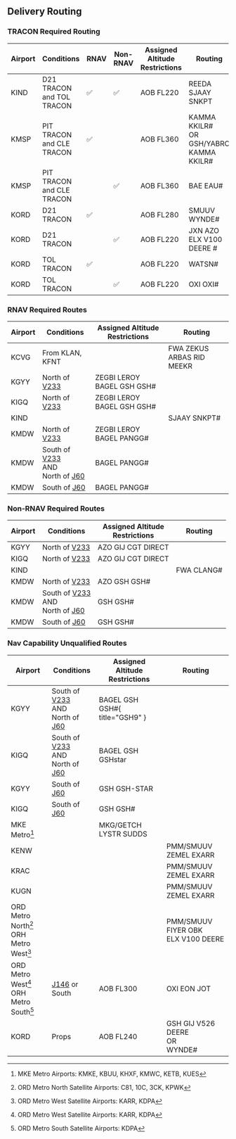 ## Delivery Routing

### TRACON Required Routing
| Airport | Conditions | RNAV | Non-RNAV | Assigned Altitude <br> Restrictions | Routing |
| ------- | ---------- | --------- | ------- | ---- | ----- |
| KIND | D21 TRACON and TOL TRACON | :white_check_mark: | :white_check_mark: | AOB FL220 | REEDA SJAAY SNKPT |
| KMSP | PIT TRACON and CLE TRACON | :white_check_mark: | | AOB FL360 | KAMMA KKILR# <br> OR <br> GSH/YABRO KAMMA KKILR# |
| KMSP | PIT TRACON and CLE TRACON | | :white_check_mark: | AOB FL360 | BAE EAU# |
| KORD | D21 TRACON | :white_check_mark: | | AOB FL280 |  SMUUV WYNDE# |
| KORD | D21 TRACON | | :white_check_mark: | AOB FL220 | JXN AZO ELX V100 DEERE # |
| KORD | TOL TRACON | :white_check_mark: | | AOB FL220 |  WATSN# |
| KORD | TOL TRACON | | :white_check_mark: | AOB FL220 |  OXI OXI# |

### RNAV Required Routes

| Airport | Conditions | Assigned Altitude <br> Restrictions | Routing |
| ------- | ---------- | --------- | ------- |
| KCVG | From KLAN, KFNT | | FWA ZEKUS ARBAS RID MEEKR |
| KGYY | North of [V233](https://skyvector.com/?ll=44.25424901841776,-85.09954834326308&chart=302&zoom=3&fpl=MOP%20V233%20PLN) | ZEGBI LEROY BAGEL GSH GSH# |
| KIGQ | North of [V233](https://skyvector.com/?ll=44.25424901841776,-85.09954834326308&chart=302&zoom=3&fpl=MOP%20V233%20PLN) | ZEGBI LEROY BAGEL GSH GSH# |
| KIND | | | SJAAY SNKPT# |
| KMDW | North of [V233](https://skyvector.com/?ll=44.25424901841776,-85.09954834326308&chart=302&zoom=3&fpl=MOP%20V233%20PLN) | ZEGBI LEROY BAGEL PANGG# |
| KMDW | South of [V233](https://skyvector.com/?ll=44.25424901841776,-85.09954834326308&chart=302&zoom=3&fpl=MOP%20V233%20PLN) <br> AND <br> North of [J60](https://skyvector.com/?ll=41.77131168333379,-82.09121704454029&chart=302&zoom=6&fpl=PSB%20J60%20GSH) | BAGEL PANGG# |
| KMDW | South of [J60](https://skyvector.com/?ll=41.77131168333379,-82.09121704454029&chart=302&zoom=6&fpl=PSB%20J60%20GSH) | BAGEL PANGG# |



### Non-RNAV Required Routes

| Airport | Conditions | Assigned Altitude <br> Restrictions | Routing |
| ------- | ---------- | --------- | ------- |
| KGYY | North of [V233](https://skyvector.com/?ll=44.25424901841776,-85.09954834326308&chart=302&zoom=3&fpl=MOP%20V233%20PLN) | AZO GIJ CGT DIRECT |
| KIGQ | North of [V233](https://skyvector.com/?ll=44.25424901841776,-85.09954834326308&chart=302&zoom=3&fpl=MOP%20V233%20PLN) | AZO GIJ CGT DIRECT |
| KIND | | | FWA CLANG# |
| KMDW | North of [V233](https://skyvector.com/?ll=44.25424901841776,-85.09954834326308&chart=302&zoom=3&fpl=MOP%20V233%20PLN) | AZO GSH GSH# |
| KMDW | South of [V233](https://skyvector.com/?ll=44.25424901841776,-85.09954834326308&chart=302&zoom=3&fpl=MOP%20V233%20PLN) <br> AND <br> North of [J60](https://skyvector.com/?ll=41.77131168333379,-82.09121704454029&chart=302&zoom=6&fpl=PSB%20J60%20GSH) | GSH GSH# |
| KMDW | South of [J60](https://skyvector.com/?ll=41.77131168333379,-82.09121704454029&chart=302&zoom=6&fpl=PSB%20J60%20GSH) | GSH GSH# |


### Nav Capability Unqualified Routes
| Airport | Conditions | Assigned Altitude <br> Restrictions | Routing |
| ------- | ---------- | --------- | ------- |
| KGYY | South of [V233](https://skyvector.com/?ll=44.25424901841776,-85.09954834326308&chart=302&zoom=3&fpl=MOP%20V233%20PLN) <br> AND <br> North of [J60](https://skyvector.com/?ll=41.77131168333379,-82.09121704454029&chart=302&zoom=6&fpl=PSB%20J60%20GSH) | BAGEL GSH GSH#{ title="GSH9" } |
| KIGQ | South of [V233](https://skyvector.com/?ll=44.25424901841776,-85.09954834326308&chart=302&zoom=3&fpl=MOP%20V233%20PLN) <br> AND <br> North of [J60](https://skyvector.com/?ll=41.77131168333379,-82.09121704454029&chart=302&zoom=6&fpl=PSB%20J60%20GSH) | BAGEL GSH GSHstar |
| KGYY | South of [J60](https://skyvector.com/?ll=41.77131168333379,-82.09121704454029&chart=302&zoom=6&fpl=PSB%20J60%20GSH) | GSH GSH-STAR |
| KIGQ | South of [J60](https://skyvector.com/?ll=41.77131168333379,-82.09121704454029&chart=302&zoom=6&fpl=PSB%20J60%20GSH) | GSH GSH# |
| MKE Metro[^4] | | MKG/GETCH LYSTR SUDDS |
| KENW | | | PMM/SMUUV ZEMEL EXARR |
| KRAC | | | PMM/SMUUV ZEMEL EXARR |
| KUGN | | | PMM/SMUUV ZEMEL EXARR |
| ORD Metro North[^2]<br> ORH Metro West[^1] | |  | PMM/SMUUV FIYER OBK <br> ELX V100 DEERE |
| ORD Metro West[^1]<br> ORH Metro South[^3] | [J146](https://skyvector.com/?ll=41.88121790284157,-82.00881958360567&chart=302&zoom=6&fpl=JOT%20J146%20MIP) or South | AOB FL300 | OXI EON JOT  |
| KORD | Props | AOB FL240 | GSH GIJ V526 DEERE <br> OR <br> WYNDE# |



[^1]: ORD Metro West Satellite Airports: KARR, KDPA
[^2]: ORD Metro North Satellite Airports: C81, 10C, 3CK, KPWK
[^3]: ORD Metro South Satellite Airports: KDPA
[^4]: MKE Metro Airports: KMKE, KBUU, KHXF, KMWC, KETB, KUES
[^5]: ZAU Airports East of 87°W: 35D, KGWB, KFFX, 3GM, KHLM, KMKG, KLWA[^6], KBIV
[^6]: Controlled by South Bend Approach
